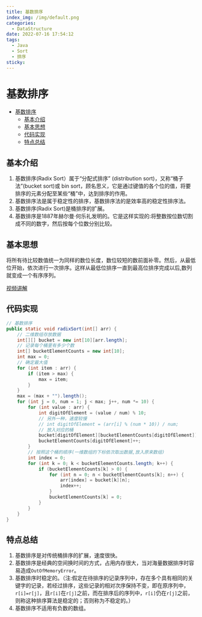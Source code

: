 ```yaml
---
title: 基数排序
index_img: /img/default.png
categories: 
  - DataStructure
date: 2022-07-16 17:54:12
tags: 
  - Java
  - Sort
  - 排序
sticky: 
---
```


# 基数排序

- [基数排序](#基数排序)
  - [基本介绍](#基本介绍)
  - [基本思想](#基本思想)
  - [代码实现](#代码实现)
  - [特点总结](#特点总结)

## 基本介绍

1. 基数排序(Radix Sort）属于“分配式排序” (distribution sort)，又称“桶子法”(bucket sort)或 bin sort，顾名思义，它是通过键值的各个位的值，将要排序的元素分配至某些“桶”中，达到排序的作用。
2. 基数排序法是属于稳定性的排序，基数排序法的是效率高的稳定性排序法。
3. 基数排序(Radix Sort)是桶排序的扩展。
4. 基数排序是1887年赫尔曼·何乐礼发明的。它是这样实现的:将整数按位数切割成不同的数字，然后按每个位数分别比较。

## 基本思想

将所有待比较数值统一为同样的数位长度，数位较短的数前面补零。然后，从最低位开始，依次进行一次排序。这样从最低位排序一直到最高位排序完成以后,数列就变成一个有序序列。

[视频讲解](https://www.bilibili.com/video/BV1E4411H73v?p=72)

## 代码实现
```java
// 基数排序
public static void radixSort(int[] arr) {
    // 二维数组存放数据
    int[][] bucket = new int[10][arr.length];
    // 记录每个桶里有多少个数
    int[] bucketElementCounts = new int[10];
    int max = 0;
    // 确定最大值
    for (int item : arr) {
        if (item > max) {
            max = item;
        }
    }
    max = (max + "").length();
    for (int j = 0, num = 1; j < max; j++, num *= 10) {
        for (int value : arr) {
            int digitOfElement = (value / num) % 10;
            // 另外一种，速度较慢
            // int digitOfElement = (arr[i] % (num * 10)) / num;
            // 放入对应的桶
            bucket[digitOfElement][bucketElementCounts[digitOfElement]] = value;
            bucketElementCounts[digitOfElement]++;
        }
        // 按照这个桶的顺序(一维数组的下标依次取出数据,放入原来数组)
        int index = 0;
        for (int k = 0; k < bucketElementCounts.length; k++) {
            if (bucketElementCounts[k] > 0) {
                for (int n = 0; n < bucketElementCounts[k]; n++) {
                    arr[index] = bucket[k][n];
                    index++;
                }
                bucketElementCounts[k] = 0;
            }
        }
    }
}
```
## 特点总结

1. 基数排序是对传统桶排序的扩展，速度很快。
2. 基数排序是经典的空间换时间的方式，占用内存很大，当对海量数据排序时容易造成`OutOfMemoryError`。
3. 基数排序时稳定的。（注:假定在待排序的记录序列中，存在多个具有相同的关键字的记录，若经过排序，这些记录的相对次序保持不变，即在原序列中，`r[i]=r[j]`，且`r[i]`在`r[j]`之前，而在排序后的序列中，`r[i]`仍在`r[j]`之前，则称这种排序算法是稳定的；否则称为不稳定的。）
4. 基数排序不适用有负数的数组。